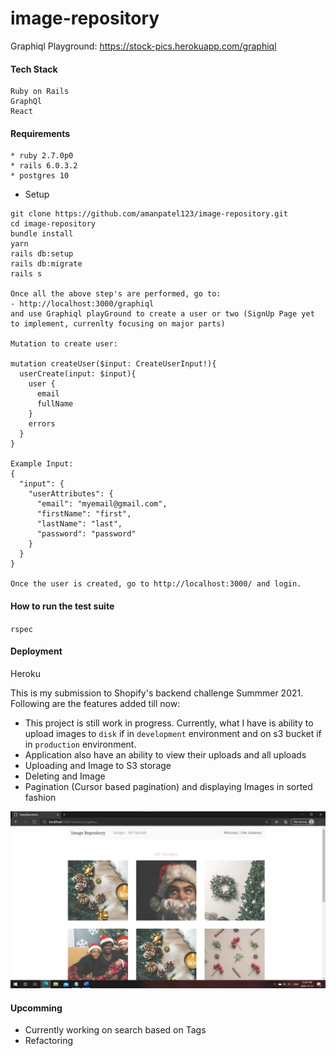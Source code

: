 # image-repository
Graphiql Playground: https://stock-pics.herokuapp.com/graphiql
#### Tech Stack
```
Ruby on Rails  
GraphQl
React
```

#### Requirements 

```
* ruby 2.7.0p0
* rails 6.0.3.2
* postgres 10
```
* Setup
```
git clone https://github.com/amanpatel123/image-repository.git
cd image-repository
bundle install
yarn
rails db:setup
rails db:migrate
rails s

Once all the above step's are performed, go to: 
- http://localhost:3000/graphiql
and use Graphiql playGround to create a user or two (SignUp Page yet to implement, currenlty focusing on major parts)

Mutation to create user: 

mutation createUser($input: CreateUserInput!){
  userCreate(input: $input){
    user {
      email
      fullName
    }
    errors
  }
}

Example Input: 
{
  "input": {
    "userAttributes": {
      "email": "myemail@gmail.com",
      "firstName": "first",
      "lastName": "last",
      "password": "password"
    }
  }
}

Once the user is created, go to http://localhost:3000/ and login. 
```

#### How to run the test suite
`rspec`

#### Deployment
Heroku

This is my submission to Shopify's backend challenge Summmer 2021. Following are the features added till now:

- This project is still work in progress. Currently, what I have is ability to upload images to `disk` if in `development` environment and on s3 bucket if in `production` environment. 
- Application also have an ability to view their uploads and all uploads
- Uploading and Image to S3 storage
- Deleting and Image
- Pagination (Cursor based pagination) and displaying Images in sorted fashion

![](images/Page1.png)

#### Upcomming
- Currently working on search based on Tags
- Refactoring
